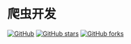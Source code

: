 # 爬虫开发

[![GitHub](https://img.shields.io/github/license/lin-zone/crawler-dev)](https://github.com/lin-zone/crawler-dev/blob/master/LICENSE)
[![GitHub stars](https://img.shields.io/github/stars/lin-zone/crawler-dev?logo=github)](https://github.com/lin-zone/crawler-dev)
[![GitHub forks](https://img.shields.io/github/forks/lin-zone/crawler-dev?logo=github)](https://github.com/lin-zone/crawler-dev)
